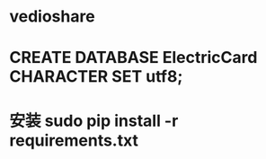 vedioshare
==========
CREATE DATABASE ElectricCard CHARACTER SET utf8;
==========
安装
sudo pip install -r requirements.txt
==========
